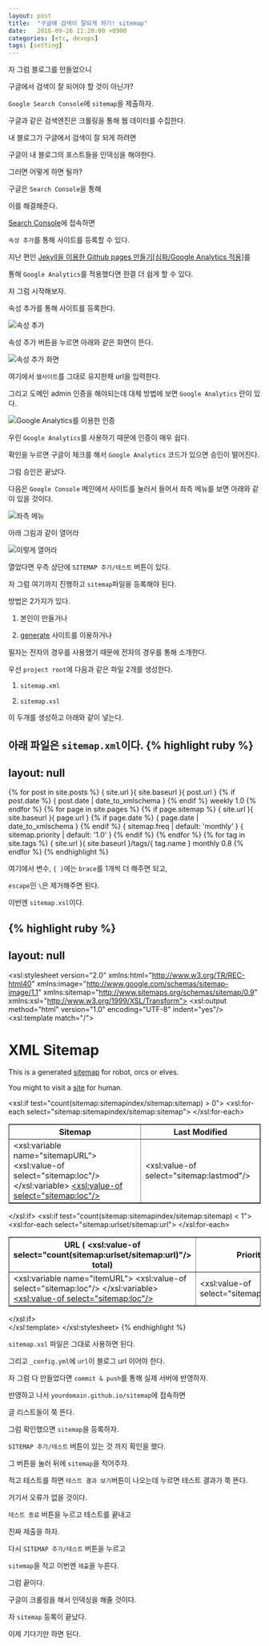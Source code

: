 ```yaml
---
layout: post
title:  "구글에 검색이 잘되게 하기! sitemap"
date:   2016-09-26 11:20:00 +0900
categories: [etc, devops]
tags: [setting]
---
```


자 그럼 블로그를 만들었으니

구글에서 검색이 잘 되어야 할 것이 아닌가?

`Google Search Console`에 `sitemap`을 제출하자.
<!--more-->

구글과 같은 검색엔진은 크롤링을 통해 웹 데이터를 수집한다.

내 블로그가 구글에서 검색이 잘 되게 하려면

구글이 내 블로그의 포스트들을 인덱싱을 해야한다.

그러면 어떻게 하면 될까?

구글은 `Search Console`을 통해

이를 해결해준다.

[Search Console](https://www.google.com/webmasters/tools/home?hl=ko)에 접속하면

`속성 추가`를 통해 사이트를 등록할 수 있다.

지난 편인 [Jekyll을 이용한 Github pages 만들기[심화/Google Analytics 적용]](/2016/09/26/github_pages_blog_google_analytics/)를

통해 `Google Analytics`를 적용했다면 한결 더 쉽게 할 수 있다.

자 그럼 시작해보자.

속성 추가를 통해 사이트를 등록한다.

![속성 추가](/files/search_console_1.png)

속성 추가 버튼을 누르면 아래와 같은 화면이 뜬다.

![속성 추가 화면](/files/search_console_2.png)

여기에서 `웹사이트`를 그대로 유지한채 url을 입력한다.

그리고 도메인 admin 인증을 해야되는데 대체 방법에 보면 `Google Analytics` 란이 있다.

![Google Analytics를 이용한 인증](/files/search_console_5.png)

우린 `Google Analytics`를 사용하기 때문에 인증이 매우 쉽다.

확인을 누르면 구글이 체크를 해서 `Google Analytics` 코드가 있으면 승인이 떨어진다.

그럼 승인은 끝났다.

다음은 `Google Console` 메인에서 사이트를 눌러서 들어서 좌측 메뉴를 보면 아래와 같이 있을 것이다.

![좌측 메뉴](/files/search_console_3.png)

아래 그림과 같이 열어라

![이렇게 열어라](/files/search_console_4.png)

열었다면 우측 상단에 `SITEMAP 추가/테스트` 버튼이 있다.

자 그럼 여기까지 진행하고 `sitemap`파일을 등록해야 된다.

방법은 2가지가 있다.

1. 본인이 만들거나

2. [generate](https://www.xml-sitemaps.com/) 사이트를 이용하거나

필자는 전자의 경우를 사용했기 때문에 전자의 경우를 통해 소개한다.

우선 `project root`에 다음과 같은 파일 2개를 생성한다.

1. `sitemap.xml`

2. `sitemap.xsl`

이 두개를 생성하고 아래와 같이 넣는다.

아래 파일은 `sitemap.xml`이다.
{% highlight ruby %}
---
layout: null
---
<?xml version="1.0" encoding="UTF-8"?>
<?xml-stylesheet type="text/xsl" href="/sitemap.xsl"?>
<urlset xmlns:xsi="http://www.w3.org/2001/XMLSchema-instance"
        xsi:schemaLocation="http://www.sitemaps.org/schemas/sitemap/0.9 http://www.sitemaps.org/schemas/sitemap/0.9/sitemap.xsd"
        xmlns="http://www.sitemaps.org/schemas/sitemap/0.9">
  {\% for post in site.posts \%}
  <url>
    <loc>{ site.url }{ site.baseurl }{ post.url }</loc>
    {\% if post.date \%}
    <lastmod>{ post.date | date_to_xmlschema }</lastmod>
    {\% endif \%}
    <changefreq>weekly</changefreq>
    <priority>1.0</priority>
  </url>
  {\% endfor \%}
  {\% for page in site.pages \%}
  {\% if page.sitemap \%}
  <url>
    <loc>{ site.url }{ site.baseurl }{ page.url }</loc>
    {\% if page.date \%}
    <lastmod>{ page.date | date_to_xmlschema }</lastmod>
    {\% endif \%}
    <changefreq>{ sitemap.freq | default: 'monthly' }</changefreq>
    <priority>{ sitemap.priority | default: '1.0' }</priority>
  </url>
  {\% endif \%}
  {\% endfor \%}
  {\% for tag in site.tags \%}
  <url>
    <loc>{ site.url }{ site.baseurl }/tags/{ tag.name }</loc>
    <changefreq>monthly</changefreq>
    <priority>0.8</priority>
  </url>
  {\% endfor \%}
</urlset>
{% endhighlight %}

여기에서 변수, `{ }`에는 `brace`를 1개씩 더 해주면 되고,

`escape`인 `\`은 제거해주면 된다.

이번엔 `sitemap.xsl`이다.

{% highlight ruby %}
---
layout: null
---
<?xml version="1.0" encoding="UTF-8"?>
<xsl:stylesheet version="2.0"
                xmlns:html="http://www.w3.org/TR/REC-html40"
                xmlns:image="http://www.google.com/schemas/sitemap-image/1.1"
                xmlns:sitemap="http://www.sitemaps.org/schemas/sitemap/0.9"
                xmlns:xsl="http://www.w3.org/1999/XSL/Transform">
  <xsl:output method="html" version="1.0" encoding="UTF-8" indent="yes"/>
  <xsl:template match="/">
    <html xmlns="http://www.w3.org/1999/xhtml">
      <head>
        <title>XML Sitemap</title>
        <meta http-equiv="Content-Type" content="text/html; charset=utf-8"/>
      </head>
      <body>
        <div id="content">
          <h1>XML Sitemap</h1>
          <p>This is a generated
            <a href="{{ site.url }}{{ site.baseurl }}sitemap.xml">sitemap</a>
            for robot, orcs or elves.
          </p>
          <p>You might to visit a
            <a href="{{ site.url }}{{ site.baseurl }}">site</a>
            for human.
          </p>
          <xsl:if test="count(sitemap:sitemapindex/sitemap:sitemap) &gt; 0">
            <table border="1" cellpadding="3" cellspacing="0">
              <thead>
                <tr>
                  <th>Sitemap</th>
                  <th>Last Modified</th>
                </tr>
              </thead>
              <tbody>
                <xsl:for-each select="sitemap:sitemapindex/sitemap:sitemap">
                  <tr>
                    <td>
                      <xsl:variable name="sitemapURL">
                        <xsl:value-of select="sitemap:loc"/>
                      </xsl:variable>
                      <a href="{$sitemapURL}">
                        <xsl:value-of select="sitemap:loc"/>
                      </a>
                    </td>
                    <td>
                      <xsl:value-of select="sitemap:lastmod"/>
                    </td>
                  </tr>
                </xsl:for-each>
              </tbody>
            </table>
          </xsl:if>
          <xsl:if test="count(sitemap:sitemapindex/sitemap:sitemap) &lt; 1">
            <table border="1" cellpadding="3" cellspacing="0">
              <thead>
                <tr>
                  <th>URL (
                    <xsl:value-of select="count(sitemap:urlset/sitemap:url)"/>
                    total)
                  </th>
                  <th>Priority</th>
                  <th>Images</th>
                  <th>Change Freq.</th>
                  <th>Last Modified</th>
                </tr>
              </thead>
              <tbody>
                <xsl:for-each select="sitemap:urlset/sitemap:url">
                  <tr>
                    <td>
                      <xsl:variable name="itemURL">
                        <xsl:value-of select="sitemap:loc"/>
                      </xsl:variable>
                      <a href="{$itemURL}">
                        <xsl:value-of select="sitemap:loc"/>
                      </a>
                    </td>
                    <td>
                      <xsl:value-of select="sitemap:priority"/>
                    </td>
                    <td>
                      <xsl:value-of select="count(image:image)"/>
                    </td>
                    <td>
                      <xsl:value-of select="sitemap:changefreq"/>
                    </td>
                    <td>
                      <xsl:value-of select="sitemap:lastmod"/>
                    </td>
                  </tr>
                </xsl:for-each>
              </tbody>
            </table>
          </xsl:if>
        </div>
      </body>
    </html>
  </xsl:template>
</xsl:stylesheet>
{% endhighlight %}

`sitemap.xsl` 파일은 그대로 사용하면 된다.

그리고 `_config.yml`에 `url`이 블로그 url 이어야 한다.

자 그럼 다 만들었다면 `commit & push`를 통해 실제 서버에 반영하자.

반영하고 나서 `yourdomain.github.io/sitemap`에 접속하면

글 리스트들이 쭉 뜬다.

그럼 확인했으면 `sitemap`을 등록하자.

`SITEMAP 추가/테스트` 버튼이 있는 것 까지 확인을 했다.

그 버튼을 눌러 뒤에 `sitemap`을 적어주자.

적고 테스트를 하면 `테스트 결과 보기`버튼이 나오는데 누르면 테스트 결과가 쭉 뜬다.

거기서 오류가 없을 것이다.

`테스트 종료` 버튼을 누르고 테스트를 끝내고

진짜 제출을 하자.

다시 `SITEMAP 추가/테스트` 버튼을 누르고

`sitemap`을 적고 이번엔 `제출`을 누른다.

그럼 끝이다.

구글이 크롤링을 해서 인덱싱을 해줄 것이다.

자 `sitemap` 등록이 끝났다.

이제 기다기만 하면 된다.
